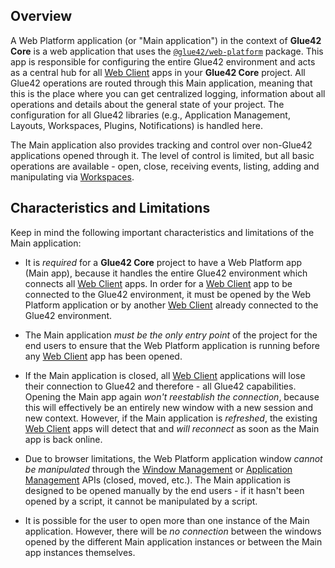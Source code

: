 ## Overview

A Web Platform application (or "Main application") in the context of **Glue42 Core** is a web application that uses the [`@glue42/web-platform`](https://www.npmjs.com/package/@glue42/web-platform) package. This app is responsible for configuring the entire Glue42 environment and acts as a central hub for all [Web Client](../../web-client/overview/index.html) apps in your **Glue42 Core** project. All Glue42 operations are routed through this Main application, meaning that this is the place where you can get centralized logging, information about all operations and details about the general state of your project. The configuration for all Glue42 libraries (e.g., Application Management, Layouts, Workspaces, Plugins, Notifications) is handled here.

The Main application also provides tracking and control over non-Glue42 applications opened through it. The level of control is limited, but all basic operations are available - open, close, receiving events, listing, adding and manipulating via [Workspaces](../../../capabilities/windows/workspaces/index.html).

## Characteristics and Limitations

Keep in mind the following important characteristics and limitations of the Main application:

- It is *required* for a **Glue42 Core** project to have a Web Platform app (Main app), because it handles the entire Glue42 environment which connects all [Web Client](../../web-client/overview/index.html) apps. In order for a [Web Client](../../web-client/overview/index.html) app to be connected to the Glue42 environment, it must be opened by the Web Platform application or by another [Web Client](../../web-client/overview/index.html) already connected to the Glue42 environment.

- The Main application *must be the only entry point* of the project for the end users to ensure that the Web Platform application is running before any [Web Client](../../web-client/overview/index.html) app has been opened.

- If the Main application is closed, all [Web Client](../../web-client/overview/index.html) applications will lose their connection to Glue42 and therefore - all Glue42 capabilities. Opening the Main app again *won't reestablish the connection*, because this will effectively be an entirely new window with a new session and new context. However, if the Main application is *refreshed*, the existing [Web Client](../../web-client/overview/index.html) apps will detect that and *will reconnect* as soon as the Main app is back online.

- Due to browser limitations, the Web Platform application window *cannot be manipulated* through the [Window Management](../../../capabilities/windows/window-management/index.html) or [Application Management](../../../capabilities/application-management/index.html) APIs (closed, moved, etc.). The Main application is designed to be opened manually by the end users - if it hasn't been opened by a script, it cannot be manipulated by a script.

- It is possible for the user to open more than one instance of the Main application. However, there will be *no connection* between the windows opened by the different Main application instances or between the Main app instances themselves.